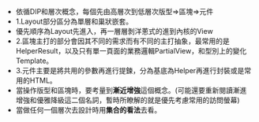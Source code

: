 
- 依循DIP和層次概念，每個先由高層次到低層次版型=>區塊=>元件
- 1.Layout部分區分為單層和巢狀嵌套。
- 優先順序為Layout先進入，再一層層剝洋蔥式的進到內核的View
- 2.區塊主打的部分會因其不同的需求而有不同的主打抽象，最常用的是HelperResult，以及只有單一頁面的業務邏輯PartialView，和型別上的變化Template。
- 3.元件主要是將共用的參數再進行提鍊，分為基底為Helper再進行封裝或是常用的HTML。
- 當操作版型和區塊時，要考量到**漸近增強**這個概念。(可能還要重新閱讀漸進增強和優雅降級這二個名詞，暫時所瞭解的就是優先考慮常用的訪問螢幕)
- 當做任何一個層次去設計時用**集合的看法**去看。

